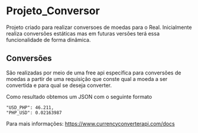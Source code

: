 # Projeto_Conversor

Projeto criado para realizar conversoes de moedas para o Real. Inicialmente realiza conversões estáticas mas em futuras versões terá essa funcionalidade de forma dinâmica.

## Conversões

  São realizadas por meio de uma free api específica para conversões de moedas a partir de uma requisição que conste qual a moeda a ser convertida e para qual se deseja converter.  
  
  Como resultado obtemos um JSON com o seguinte formato
  
  
  
    "USD_PHP": 46.211,
    "PHP_USD": 0.02163987
  
  
  
  Para mais informações: https://www.currencyconverterapi.com/docs
